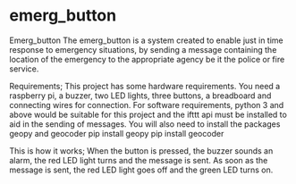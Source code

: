 # emerg_button
Emerg_button 
The emerg_button is a system created to enable just in time response to emergency situations, by sending a message containing the location of the emergency to the appropriate agency be it the police or fire service.  

Requirements; 
This project has some hardware requirements. You need a raspberry pi, a buzzer, two LED lights, three buttons, a breadboard and connecting wires for connection.
For software requirements, python 3 and above would be suitable for this project and the ifttt api must be installed to aid in the sending of messages.
You will also need to install the packages geopy and geocoder
pip install geopy
pip install geocoder

This is how it works; 
When the button is pressed, the buzzer sounds an alarm, the red LED  light turns and the message is sent.  As soon as the message is sent, the red LED light goes off and the green LED turns on.

